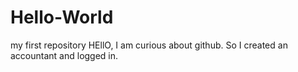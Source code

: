 # Hello-World
my first repository
HEllO, I am curious about github.
So I created an accountant and logged in.

